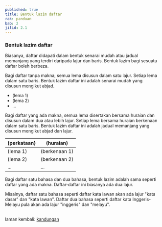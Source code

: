 ```yaml
---
published: true
title: Bentuk lazim daftar
rak: panduan
bab: 2
jilid: 2.1
---
```


### Bentuk lazim daftar

Biasanya, daftar didapati dalam bentuk senarai mudah atau
jadual memanjang yang terdiri daripada lajur dan baris.
Bentuk lazim bagi sesuatu daftar boleh berbeza.

Bagi daftar tanpa makna, semua lema disusun dalam satu
lajur. Setiap lema dalam satu baris. Bentuk lazim daftar ini
adalah senarai mudah yang disusun mengikut abjad.

- (lema 1)
- (lema 2)
- ...

Bagi daftar yang ada makna, semua lema disertakan bersama
huraian dan disusun dalam dua atau lebih lajur. Setiap lema
bersama huraian berkenaan dalam satu baris. Bentuk lazim
daftar ini adalah jadual memanjang yang disusun mengikut
abjad dan lajur.

| (perkataan) | (huraian)     |
| ----------- | ------------- |
| (lema 1)    | (berkenaan 1) |
| (lema 2)    | (berkenaan 2) |
| ...         | ...           |

Bagi daftar satu bahasa dan dua bahasa, bentuk lazim adalah
sama seperti daftar yang ada makna. Daftar-daftar ini
biasanya ada dua lajur.

Misalnya, daftar satu bahasa seperti daftar kata lawan akan
ada lajur "kata dasar" dan "kata lawan". Daftar dua bahasa
seperti daftar kata Inggeris-Melayu pula akan ada lajur
"inggeris" dan "melayu".

&nbsp;  
laman kembali: [kandungan][0]

  [0]: ../index.md
